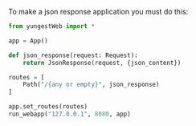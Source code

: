 To make a json response application you must do this:

```python 
from yungestWeb import *

app = App()

def json_response(request: Request):
    return JsonResponse(request, {json_content})

routes = [
    Path("/{any or empty}", json_response)
]

app.set_routes(routes)
run_webapp("127.0.0.1", 8080, app)
```
